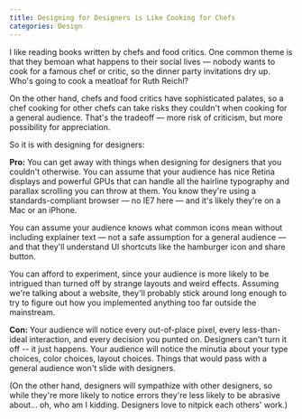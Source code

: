```yaml
---
title: Designing for Designers is Like Cooking for Chefs
categories: Design
---
```


I like reading books written by chefs and food critics. One common theme is that they bemoan what happens to their social lives — nobody wants to cook for a famous chef or critic, so the dinner party invitations dry up. Who's going to cook a meatloaf for Ruth Reichl?

On the other hand, chefs and food critics have sophisticated palates, so a chef cooking for other chefs can take risks they couldn't when cooking for a general audience. That's the tradeoff — more risk of criticism, but more possibility for appreciation.

So it is with designing for designers:

**Pro:** You can get away with things when designing for designers that you couldn't otherwise. You can assume that your audience has nice Retina displays and powerful GPUs that can handle all the hairline typography and parallax scrolling you can throw at them. You know they're using a standards-compliant browser — no IE7 here — and it's likely they're on a Mac or an iPhone.

You can assume your audience knows what common icons mean without including explainer text — not a safe assumption for a general audience — and that they'll understand UI shortcuts like the hamburger icon and share button.

You can afford to experiment, since your audience is more likely to be intrigued than turned off by strange layouts and weird effects. Assuming we're talking about a website, they'll probably stick around long enough to try to figure out how you implemented anything too far outside the mainstream.

**Con:** Your audience will notice every out-of-place pixel, every less-than-ideal interaction, and every decision you punted on. Designers can't turn it off -- it just happens. Your audience will notice the minutia about your type choices, color choices, layout choices. Things that would pass with a general audience won't slide with designers.

(On the other hand, designers will sympathize with other designers, so while they're more likely to notice errors they're less likely to be abrasive about... oh, who am I kidding. Designers love to nitpick each others' work.)
